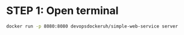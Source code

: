 # STEP 1: Open terminal

```bash
docker run -p 8080:8080 devopsdockeruh/simple-web-service server
```
